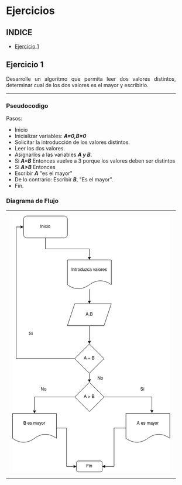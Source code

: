 <dir align ="justify">

# Ejercicios



## INDICE

- [Ejercicio 1](#ejercicio1)


## Ejercicio 1<a name="ejercicio1"></a>


Desarrolle un algoritmo que permita leer dos valores distintos, determinar cual de los dos valores es el mayor y escribirlo.

---

### Pseudocodigo

Pasos: 
- Inicio 
- Inicializar variables: ___A=0,B=0___
- Solicitar la introducción de los valores distintos.
- Leer los dos valores.
- Asignarlos a las variables ___A y B___.
- Si ___A=B___ Entonces vuelve a 3 porque los valores deben ser distintos
- Si ___A>B___ Entonces
- Escribir ___A___ "es el mayor"
- De lo contrario: Escribir ___B___, "Es el mayor".
- Fin.

### Diagrama de Flujo
---

<div align="center">
<img src="images/Diagrama%20flujo.drawio.png"/>
</div>

---

</dir>

